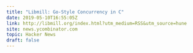 ```yaml
---
title: "Libmill: Go-Style Concurrency in C"
date: 2019-05-10T16:55:05Z
link: http://libmill.org/index.html?utm_medium=RSS&utm_source=hune
site: news.ycombinator.com
topic: Hacker News
draft: false
---
```


